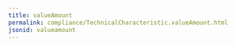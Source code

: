 ```yaml
---
title: valueAmount
permalink: compliance/TechnicalCharacteristic.valueAmount.html
jsonid: valueamount
---
```

